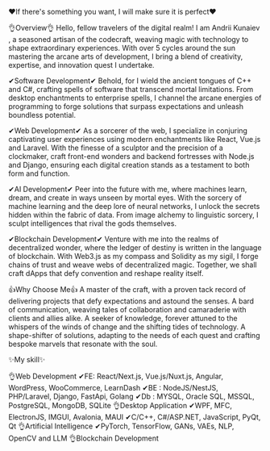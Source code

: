 ❤If there's something you want, I will make sure it is perfect❤

👌Overview👌
Hello, fellow travelers of the digital realm!
I am Andrii Kunaiev , a seasoned artisan of the codecraft, weaving magic with technology to shape extraordinary experiences.
With over 5 cycles around the sun mastering the arcane arts of development, I bring a blend of creativity, expertise, and innovation quest I undertake.

✔Software Development✔
Behold, for I wield the ancient tongues of C++ and C#, crafting spells of software that transcend mortal limitations.
From desktop enchantments to enterprise spells, I channel the arcane energies of programming to forge solutions that surpass expectations and unleash boundless potential.

✔Web Development✔
As a sorcerer of the web, I specialize in conjuring captivating user experiences using modern enchantments like React, Vue.js and Laravel.
With the finesse of a sculptor and the precision of a clockmaker, craft front-end wonders and backend fortresses with Node.js and Django, ensuring each digital creation stands as a testament to both form and function.

✔AI Development✔
Peer into the future with me, where machines learn, dream, and create in ways unseen by mortal eyes.
With the sorcery of machine learning and the deep lore of neural networks, I unlock the secrets hidden within the fabric of data.
From image alchemy to linguistic sorcery, I sculpt intelligences that rival the gods themselves.

✔Blockchain Development✔
Venture with me into the realms of decentralized wonder, where the ledger of destiny is written in the language of blockchain.
With Web3.js as my compass and Solidity as my sigil, I forge chains of trust and weave webs of decentralized magic.
Together, we shall craft dApps that defy convention and reshape reality itself.

👍Why Choose Me👍
A master of the craft, with a proven tack record of delivering projects that defy expectations and astound the senses.
A bard of communication, weaving tales of collaboration and camaraderie with clients and allies alike.
A seeker of knowledge, forever attuned to the whispers of the winds of change and the shifting tides of technology.
A shape-shifter of solutions, adapting to the needs of each quest and crafting bespoke marvels that resonate with the soul.

✨My skill✨

👌Web Development
✔FE: React/Next.js, Vue.js/Nuxt.js, Angular, WordPress, WooCommerce, LearnDash
✔BE : NodeJS/NestJS, PHP/Laravel, Django, FastApi, Golang
✔Db : MYSQL, Oracle SQL, MSSQL, PostgreSQL, MongoDB, SQLite
👌Desktop Application
✔WPF, MFC, ElectronJS, IMGUI, Avalonia, MAUI
✔C/C++, C#/ASP.NET, JavaScript, PyQt, Qt
👌Artificial Intelligence
✔PyTorch, TensorFlow, GANs, VAEs, NLP, OpenCV and LLM
👌Blockchain Development
